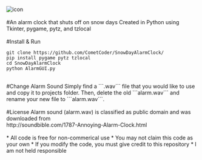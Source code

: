 ![icon](https://dl.dropboxusercontent.com/s/7iz5ono4npkquvq/SnowAlarmVC66aA02a.png)
<br>
<br>
#An alarm clock that shuts off on snow days
Created in Python using Tkinter, pygame, pytz, and tzlocal
<br>
<br>
#Install & Run
```
git clone https://github.com/CometCoder/SnowDayAlarmClock/
pip install pygame pytz tzlocal
cd SnowDayAlarmClock
python AlarmGUI.py
```
<br>
#Change Alarm Sound
Simply find a ```.wav``` file that you would like to use and copy it to projects folder. Then, delete the old ```alarm.wav``` and rename your new file to ```alarm.wav```.
<br>
<br>
#License
Alarm sound (alarm.wav) is classified as public domain and was downloaded from <br>
http://soundbible.com/1787-Annoying-Alarm-Clock.html
<br><br>
* All code is free for non-commerical use
* You may not claim this code as your own
* If you modify the code, you must give credit to this repository
* I am not held responsible 
